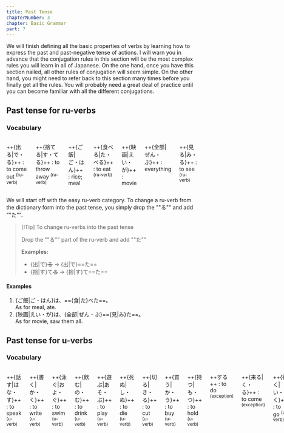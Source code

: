 ```yaml
---
title: Past Tense
chapterNumber: 3
chapter: Basic Grammar
part: 7
---
```


We will finish defining all the basic properties of verbs by learning how to express the past and past-negative tense of actions. I will warn you in advance that the conjugation rules in this section will be the most complex rules you will learn in all of Japanese. On the one hand, once you have this section nailed, all other rules of conjugation will seem simple. On the other hand, you might need to refer back to this section many times before you finally get all the rules. You will probably need a great deal of practice until you can become familiar with all the different conjugations.

## Past tense for ru-verbs

### Vocabulary

<div class="columns">

++{出る|で・る}++
: to come out <sup>(ru-verb)</sup>

++{捨てる|す・てる}++
: to throw away <sup>(ru-verb)</sup>

++{ご飯|ご・はん}++
: rice; meal

++{食べる|た・べる}++
: to eat <sup>(ru-verb)</sup>

++{映画|えい・が}++
: movie

++{全部|ぜん・ぶ}++
: everything

++{見る|み・る}++
: to see <sup>(ru-verb)</sup>

</div>

We will start off with the easy ru-verb category. To change a ru-verb from the dictionary form into the past tense, you simply drop the ""る"" and add ""た"".

> [!Tip] To change ru-verbs into the past tense
>
> Drop the ""る"" part of the ru-verb and add ""た""
>
> **Examples:**
>
> - {出|で}~~る~~ → {出|で}==た==
> - {捨|す}て~~る~~ → {捨|す}て==た==

#### Examples

1. {ご飯|ご・はん}は、=={食|た}べた==。  
   As for meal, ate.
1. {映画|えい・が}は、{全部|ぜん・ぶ}=={見|み}た==。  
   As for movie, saw them all.

## Past tense for u-verbs

### Vocabulary

<div class="columns">

++{話す|はな・す}++
: to speak <sup>(u-verb)</sup>

++{書く|か・く}++
: to write <sup>(u-verb)</sup>

++{泳ぐ|およ・ぐ}++
: to swim <sup>(u-verb)</sup>

++{飲む|の・む}++
: to drink <sup>(u-verb)</sup>

++{遊ぶ|あそ・ぶ}++
: to play <sup>(u-verb)</sup>

++{死ぬ|し・ぬ}++
: to die <sup>(u-verb)</sup>

++{切る|き・る}++
: to cut <sup>(u-verb)</sup>

++{買う|か・う}++
: to buy <sup>(u-verb)</sup>

++{持つ|も・つ}++
: to hold <sup>(u-verb)</sup>

++する++
: to do <sup>(exception)</sup>

++{来る|く・る}++
: to come <sup>(exception)</sup>

++{行く|い・く}++
: to go <sup>(u-verb)</sup>

++{今日|きょう}++
: today

++{走る|はし・る}++
: to run <sup>(u-verb)</sup>

++{友達|とも・だち}++
: friend

++{私|わたし}++
: me, myself, I

++{勉強|べん・きょう}++
: study

<div>

Changing a u-verb from dictionary form to the past tense is difficult because we must break up u-verbs into four additional categories. These four categories depend on the last character of the verb. The table below illustrates the different sub-categories. In addition, there is one exception to the rules, which is the verb ""{行|い}く"". I’ve bundled it with the regular exception verbs ""する"" and ""{来|く}る"" even though ""{行|い}く"" is a regular u-verb in all other conjugations.

<div style="display: flex; justify-content: center; flex-wrap: wrap; gap: 2ch;"><div style="max-width: 65%">

| Ending | Non-Past | changes to… |    Past    |
| :----: | :------: | :---------: | :--------: |
|   す   | 話==す== |  す → した  | 話==した== |
|   く   | 書==く== |  く → いた  | 書==いた== |
|   ぐ   | 泳==ぐ== |  ぐ → いだ  | 泳==いだ== |
|        |          |             |            |
|   む   | 飲==む== |  む → んだ  | 飲==んだ== |
|   ぶ   | 遊==ぶ== |  ぶ → んだ  | 遊==んだ== |
|   ぬ   | 死==ぬ== |  ぬ → んだ  | 死==んだ== |
|        |          |             |            |
|   る   | 切==る== |  る → った  | 切==った== |
|   う   | 買==う== |  う → った  | 買==った== |
|   つ   | 持==つ== |  つ → った  | 持==った== |

Table: Past tense conjugations for u-verbs

</div><div style="max-width: 35%; margin-top: 0">

| Non-Past |     Past     |
| :------: | :----------: |
|   する   |   し==た==   |
|   くる   |   き==た==   |
|   行く   | 行==った==\* |

Table: Exceptions

</div>

<small style="width: 100%;"><center>

- exceptions particular to this conjugation
</center></small></div>

#### Examples

1. {今日|きょう}は、=={走|はし}った==。  
   As for today, ran.
1. {友達|とも・だち}が=={来|く}た==。  
   Friend is the one that came.
1. {私|わたし}も=={遊|あそ}んだ==。  
   I also played.
1. {勉強|べん・きょう}は、==した==。  
   About study, did it.

## Past-negative tense for all verbs

### Vocabulary

<div class="columns">

++{捨てる|す・てる}++
: to throw away <sup>(ru-verb)</sup>

++{行く|い・く}++
: to go <sup>(u-verb)</sup>

++{食べる|たべ・る}++
: to eat <sup>(ru-verb)</sup>

++する++
: to do <sup>(exception)</sup>

++{お金|お・かね}++
: money

++ある++
: to exist (inanimate) <sup>(u-verb)</sup>

++{私|わたし}++
: me, myself, I

++{買う|か・う}++
: to buy <sup>(u-verb)</sup>

++{猫|ねこ}++
: cat

++いる++
: to exist (animate) <sup>(ru-verb)</sup>

</div>

The conjugation rules for the past-negative tense are the same for all verbs. You might have noticed that the negative of just about everything always end in ""ない"". The conjugation rule for the past-negative tense of verbs is pretty much the same as all the other negatives that end in ""ない"". You simply take the negative of any verb, remove the ""い"" from the ""ない"" ending, and replace it with ""かった"".

> [!Tip] To change verbs into the past-negative tense
>
> Change the verb to the negative and replace the ""い"" with ""かった""
>
> **Examples:**
>
> - {捨|す}て==る== → {捨|す}てな~~い~~ → {捨|す}てな==かった==
> - {行|い}==く== → {行|い}かな~~い~~ → {行|い}かな==かった==

#### Examples

1. {アリス|a ri su}は{食|た}べな==かった==。  
   As for Alice, did not eat.
1. {ジム|ji mu}がしな==かった==。  
   Jim is the one that did not do.
1. {ボブ|bo bu}も{行|い}かな==かった==。  
   Bob also did not go.
1. {お金|お・かね}が==なかった==。  
   There was no money. (lit: As for money, did not exist.)
1. {私|わたし}は=={買|か}わなかった==。  
   As for me, did not buy.
1. {猫|ねこ}は==いなかった==。  
   There was no cat. (lit: As for cat, did not exist.)
